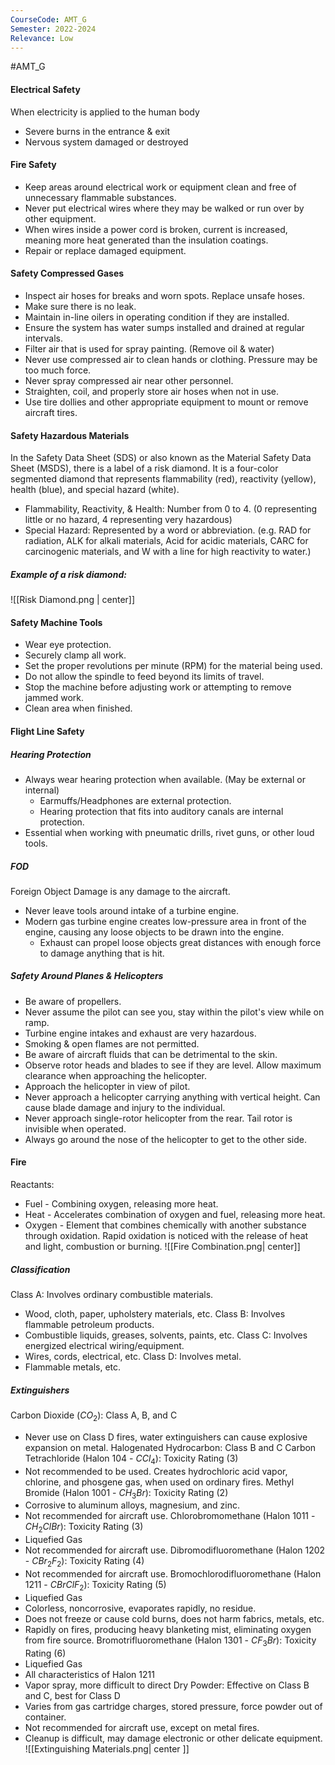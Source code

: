```yaml
---
CourseCode: AMT_G
Semester: 2022-2024
Relevance: Low
---
```

#AMT_G
#### Electrical Safety
When electricity is applied to the human body
- Severe burns in the entrance & exit
- Nervous system damaged or destroyed
#### Fire Safety
- Keep areas around electrical work or equipment clean and free of unnecessary flammable substances.
- Never put electrical wires where they may be walked or run over by other equipment.
- When wires inside a power cord is broken, current is increased, meaning more heat generated than the insulation coatings.
- Repair or replace damaged equipment.
#### Safety Compressed Gases
- Inspect air hoses for breaks and worn spots. Replace unsafe hoses.
- Make sure there is no leak.
- Maintain in-line oilers in operating condition if they are installed.
- Ensure the system has water sumps installed and drained at regular intervals.
- Filter air that is used for spray painting. (Remove oil & water)
- Never use compressed air to clean hands or clothing. Pressure may be too much force.
- Never spray compressed air near other personnel.
- Straighten, coil, and properly store air hoses when not in use.
- Use tire dollies and other appropriate equipment to mount or remove aircraft tires.
#### Safety Hazardous Materials
In the Safety Data Sheet (SDS) or also known as the Material Safety Data Sheet (MSDS), there is a label of a risk diamond. It is a four-color segmented diamond that represents flammability (red), reactivity (yellow), health (blue), and special hazard (white).
- Flammability, Reactivity, & Health: Number from 0 to 4. (0 representing little or no hazard, 4 representing very hazardous)
- Special Hazard: Represented by a word or abbreviation. (e.g. RAD for radiation, ALK for alkali materials, Acid for acidic materials, CARC for carcinogenic materials, and W with a line for high reactivity to water.)
##### Example of a risk diamond:
![[Risk Diamond.png | center]]
#### Safety Machine Tools
- Wear eye protection.
- Securely clamp all work.
- Set the proper revolutions per minute (RPM) for the material being used.
- Do not allow the spindle to feed beyond its limits of travel.
- Stop the machine before adjusting work or attempting to remove jammed work.
- Clean area when finished.
#### Flight Line Safety
##### Hearing Protection
- Always wear hearing protection when available. (May be external or internal)
	- Earmuffs/Headphones are external protection.
	- Hearing protection that fits into auditory canals are internal protection.
- Essential when working with pneumatic drills, rivet guns, or other loud tools. 
##### FOD
Foreign Object Damage is any damage to the aircraft. 
- Never leave tools around intake of a turbine engine.
- Modern gas turbine engine creates low-pressure area in front of the engine, causing any loose objects to be drawn into the engine.
	- Exhaust can propel loose objects great distances with enough force to damage anything that is hit.
##### Safety Around Planes & Helicopters
- Be aware of propellers.
- Never assume the pilot can see you, stay within the pilot's view while on ramp.
- Turbine engine intakes and exhaust are very hazardous.
- Smoking & open flames are not permitted.
- Be aware of aircraft fluids that can be detrimental to the skin.
- Observe rotor heads and blades to see if they are level. Allow maximum clearance when approaching the helicopter.
- Approach the helicopter in view of pilot.
- Never approach a helicopter carrying anything with vertical height. Can cause blade damage and injury to the individual.
- Never approach single-rotor helicopter from the rear. Tail rotor is invisible when operated.
- Always go around the nose of the helicopter to get to the other side.
#### Fire
Reactants:
- Fuel - Combining oxygen, releasing more heat.
- Heat - Accelerates combination of oxygen and fuel, releasing more heat.
- Oxygen - Element that combines chemically with another substance through oxidation. Rapid oxidation is noticed with the release of heat and light, combustion or burning.
![[Fire Combination.png| center]]
##### Classification
Class A: Involves ordinary combustible materials.
- Wood, cloth, paper, upholstery materials, etc.
Class B: Involves flammable petroleum products.
- Combustible liquids, greases, solvents, paints, etc.
Class C: Involves energized electrical wiring/equipment.
- Wires, cords, electrical, etc.
Class D: Involves metal.
- Flammable metals, etc.
##### Extinguishers
Carbon Dioxide ($CO_{2}$): Class A, B, and C
- Never use on Class D fires, water extinguishers can cause explosive expansion on metal.
Halogenated Hydrocarbon: Class B and C
Carbon Tetrachloride (Halon 104 - $CCl_{4}$): Toxicity Rating (3)
- Not recommended to be used. Creates hydrochloric acid vapor, chlorine, and phosgene gas, when used on ordinary fires.
Methyl Bromide (Halon 1001 - $CH_{3}Br$): Toxicity Rating (2)
- Corrosive to aluminum alloys, magnesium, and zinc.
- Not recommended for aircraft use.
Chlorobromomethane (Halon 1011 - $CH_{2}ClBr$): Toxicity Rating (3)
- Liquefied Gas
- Not recommended for aircraft use.
Dibromodifluoromethane (Halon 1202 - $CBr_{2}F_{2}$): Toxicity Rating (4)
- Not recommended for aircraft use.
Bromochlorodifluoromethane (Halon 1211 - $CBrClF_{2}$): Toxicity Rating (5)
- Liquefied Gas
- Colorless, noncorrosive, evaporates rapidly, no residue.
- Does not freeze or cause cold burns, does not harm fabrics, metals, etc.
- Rapidly on fires, producing heavy blanketing mist, eliminating oxygen from fire source.
Bromotrifluoromethane (Halon 1301 - $CF_{3}Br$): Toxicity Rating (6)
- Liquefied Gas
- All characteristics of Halon 1211
- Vapor spray, more difficult to direct
Dry Powder: Effective on Class B and C, best for Class D
- Varies from gas cartridge charges, stored pressure, force powder out of container.
- Not recommended for aircraft use, except on metal fires.
- Cleanup is difficult, may damage electronic or other delicate equipment.
![[Extinguishing Materials.png| center ]]
